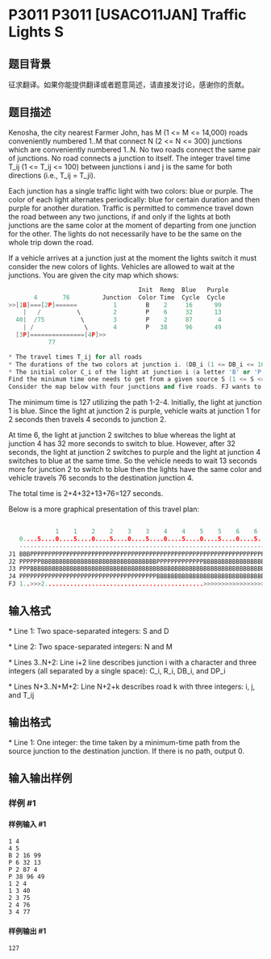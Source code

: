 # P3011 P3011 [USACO11JAN] Traffic Lights S

## 题目背景

征求翻译。如果你能提供翻译或者题意简述，请直接发讨论，感谢你的贡献。


## 题目描述

Kenosha, the city nearest Farmer John, has M (1 <= M <= 14,000) roads conveniently numbered 1..M that connect N (2 <= N <= 300) junctions which are conveniently numbered 1..N. No two roads connect the same pair of junctions. No road connects a junction to itself. The integer travel time T\_ij (1 <= T\_ij <= 100) between junctions i and j is the same for both directions (i.e., T\_ij = T\_ji).

Each junction has a single traffic light with two colors: blue or purple. The color of each light alternates periodically: blue for certain duration and then purple for another duration.  Traffic is permitted to commence travel down the road between any two junctions, if and only if the lights at both junctions are the same color at the moment of departing from one junction for the other.  The lights do not necessarily have to be the same on the whole trip down the road.

If a vehicle arrives at a junction just at the moment the lights switch it must consider the new colors of lights. Vehicles are allowed to wait at the junctions. You are given the city map which shows:

```cpp
                                    Init  Remg  Blue   Purple
       4       76         Junction  Color Time  Cycle  Cycle
>>[1B]===[2P]======          1        B    2     16      99
    |   /          \         2        P    6     32      13
  40|  /75          \        3        P    2     87       4
    | /              \       4        P   38     96      49
  [3P]===============[4P]>>
           77
```
```cpp
* The travel times T_ij for all roads 
* The durations of the two colors at junction i. (DB_i (1 <= DB_i <= 100) for the blue light and DP_i (1 <= DP_i <= 100) for the purple light) 
* The initial color C_i of the light at junction i (a letter 'B' or 'P' with the obvious meaning) and the remaining time R_i (1 <= R_i <= 100) for this color to change 
Find the minimum time one needs to get from a given source S (1 <= S <= N) to a given destination D (1 <= D <= N; D != S). 
Consider the map below with four junctions and five roads. FJ wants to travel from junction 1 to junction 4. The first light is blue; the rest are purple. 
```
The minimum time is 127 utilizing the path 1-2-4.
Initially, the light at junction 1 is blue. Since the light at junction 2 is purple, vehicle waits at junction 1 for 2 seconds then travels 4 seconds to junction 2.

At time 6, the light at junction 2 switches to blue whereas the light at junction 4 has 32 more seconds to switch to blue. However, after 32 seconds, the light at junction 2 switches to purple and the light at junction 4 switches to blue at the same time. So the vehicle needs to wait 13 seconds more for junction 2 to switch to blue then the lights have the same color and vehicle travels 76 seconds to the destination junction 4.

The total time is 2+4+32+13+76=127 seconds. 

Below is a more graphical presentation of this travel plan:

```cpp
                                                                                                      1    1    1    1    1    1
             1    1    2    2    3    3    4    4    5    5    6    6    7    7    8    8    9    9    0    0    1    1    2    2
   0....5....0....5....0....5....0....5....0....5....0....5....0....5....0....5....0....5....0....5....0....5....0....5....0....5..
   --------------------------------------------------------------------------------------------------------------------------------
J1 BBBPPPPPPPPPPPPPPPPPPPPPPPPPPPPPPPPPPPPPPPPPPPPPPPPPPPPPPPPPPPPPPPPPPPPPPPPPPPPPPPPPPPPPPPPPPPPPPPPPPPBBBBBBBBBBBBBBBBPPPPPPPPPP
J2 PPPPPPBBBBBBBBBBBBBBBBBBBBBBBBBBBBBBBBPPPPPPPPPPPPPBBBBBBBBBBBBBBBBBBBBBBBBBBBBBBBBPPPPPPPPPPPPPBBBBBBBBBBBBBBBBBBBBBBBBBBBBBBBB
J3 PPPBBBBBBBBBBBBBBBBBBBBBBBBBBBBBBBBBBBBBBBBBBBBBBBBBBBBBBBBBBBBBBBBBBBBBBBBBBBBBBBBBBBBBBBPPPPBBBBBBBBBBBBBBBBBBBBBBBBBBBBBBBBBB
J4 PPPPPPPPPPPPPPPPPPPPPPPPPPPPPPPPPPPPPPBBBBBBBBBBBBBBBBBBBBBBBBBBBBBBBBBBBBBBBBBBBBBBBBBBBBBBBBBBBBBBBBBBBBBBBBBBBBBBBBBBBBBBBBBB
FJ 1..>>>2............................................>>>>>>>>>>>>>>>>>>>>>>>>>>>>>>>>>>>>>>>>>>>>>>>>>>>>>>>>>>>>>>>>>>>>>>>>>>>>4
```

## 输入格式

\* Line 1: Two space-separated integers: S and D

\* Line 2: Two space-separated integers: N and M

\* Lines 3..N+2: Line i+2 line describes junction i with a character and three integers (all separated by a single space): C\_i, R\_i, DB\_i, and DP\_i

\* Lines N+3..N+M+2: Line N+2+k describes road k with three integers: i, j, and T\_ij


## 输出格式

\* Line 1: One integer: the time taken by a minimum-time path from the source junction to the destination junction. If there is no path, output 0.


## 输入输出样例

### 样例 #1

#### 样例输入 #1

```
1 4 
4 5 
B 2 16 99 
P 6 32 13 
P 2 87 4 
P 38 96 49 
1 2 4 
1 3 40 
2 3 75 
2 4 76 
3 4 77
```

#### 样例输出 #1

```
127
```
